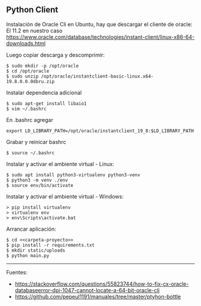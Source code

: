 ## Python Client

Instalación de Oracle Cli en Ubuntu, hay que descargar el cliente de oracle:
  El 11.2 en nuestro caso
  https://www.oracle.com/database/technologies/instant-client/linux-x86-64-downloads.html

Luego copiar descarga y descomprimir:

    $ sudo mkdir -p /opt/oracle  
    $ cd /opt/oracle  
    $ sudo unzip /opt/oracle/instantclient-basic-linux.x64-19.8.0.0.0dbru.zip  

Instalar dependencia adicional

    $ sudo apt-get install libaio1
    $ vim ~/.bashrc  

En .bashrc agregar

    export LD_LIBRARY_PATH=/opt/oracle/instantclient_19_8:$LD_LIBRARY_PATH  

Grabar y reinicar bashrc

    $ source ~/.bashrc


Instalar y activar el ambiente virtual - Linux:

    $ sudo apt install python3-virtualenv python3-venv
    $ python3 -m venv ./env
    $ source env/bin/activate

Instalar y activar el ambiente virtual - Windows:

    > pip install virtualenv
    > virtualenv env
    > env\Scripts\activate.bat

Arrancar aplicación:

    $ cd <<carpeta-proyecto>>
    $ pip install -r requirements.txt
    $ mkdir static/uploads
    $ python main.py

---
Fuentes:
+ https://stackoverflow.com/questions/55823744/how-to-fix-cx-oracle-databaseerror-dpi-1047-cannot-locate-a-64-bit-oracle-cli
+ https://github.com/pepeul1191/manuales/tree/master/ptyhon-bottle